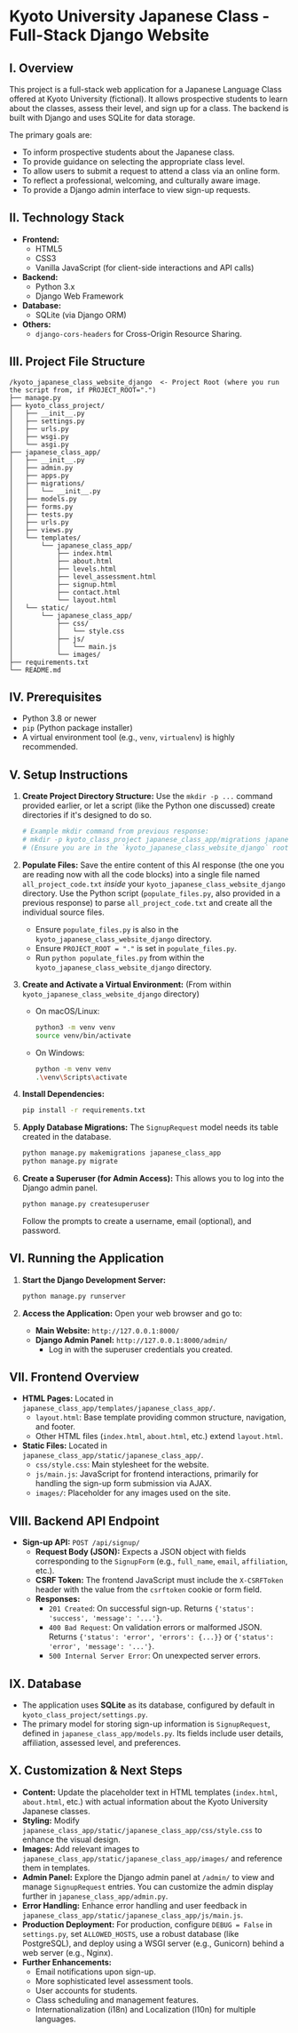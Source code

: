 # Kyoto University Japanese Class - Full-Stack Django Website

## I. Overview

This project is a full-stack web application for a Japanese Language Class offered at Kyoto University (fictional). It allows prospective students to learn about the classes, assess their level, and sign up for a class. The backend is built with Django and uses SQLite for data storage.

The primary goals are:
* To inform prospective students about the Japanese class.
* To provide guidance on selecting the appropriate class level.
* To allow users to submit a request to attend a class via an online form.
* To reflect a professional, welcoming, and culturally aware image.
* To provide a Django admin interface to view sign-up requests.

## II. Technology Stack

*   **Frontend:**
    *   HTML5
    *   CSS3
    *   Vanilla JavaScript (for client-side interactions and API calls)
*   **Backend:**
    *   Python 3.x
    *   Django Web Framework
*   **Database:**
    *   SQLite (via Django ORM)
*   **Others:**
    *   `django-cors-headers` for Cross-Origin Resource Sharing.

## III. Project File Structure

```text
/kyoto_japanese_class_website_django  <- Project Root (where you run the script from, if PROJECT_ROOT=".")
├── manage.py                          
├── kyoto_class_project/               
│   ├── __init__.py
│   ├── settings.py                    
│   ├── urls.py                        
│   ├── wsgi.py
│   └── asgi.py
├── japanese_class_app/                
│   ├── __init__.py
│   ├── admin.py                       
│   ├── apps.py
│   ├── migrations/                    
│   │   └── __init__.py
│   ├── models.py                      
│   ├── forms.py                       
│   ├── tests.py                       
│   ├── urls.py                        
│   ├── views.py                       
│   └── templates/
│       └── japanese_class_app/        
│           ├── index.html
│           ├── about.html
│           ├── levels.html
│           ├── level_assessment.html
│           ├── signup.html
│           ├── contact.html
│           └── layout.html            
│   └── static/
│       └── japanese_class_app/        
│           ├── css/
│           │   └── style.css
│           ├── js/
│           │   └── main.js
│           └── images/                
├── requirements.txt                   
└── README.md                          
```

## IV. Prerequisites

*   Python 3.8 or newer
*   `pip` (Python package installer)
*   A virtual environment tool (e.g., `venv`, `virtualenv`) is highly recommended.

## V. Setup Instructions

1.  **Create Project Directory Structure:**
    Use the `mkdir -p ...` command provided earlier, or let a script (like the Python one discussed) create directories if it's designed to do so.
    ```bash
    # Example mkdir command from previous response:
    # mkdir -p kyoto_class_project japanese_class_app/migrations japanese_class_app/templates/japanese_class_app japanese_class_app/static/japanese_class_app/css japanese_class_app/static/japanese_class_app/js japanese_class_app/static/japanese_class_app/images
    # (Ensure you are in the `kyoto_japanese_class_website_django` root when running this specific mkdir)
    ```

2.  **Populate Files:**
    Save the entire content of this AI response (the one you are reading now with all the code blocks) into a single file named `all_project_code.txt` *inside* your `kyoto_japanese_class_website_django` directory.
    Use the Python script (`populate_files.py`, also provided in a previous response) to parse `all_project_code.txt` and create all the individual source files.
    *   Ensure `populate_files.py` is also in the `kyoto_japanese_class_website_django` directory.
    *   Ensure `PROJECT_ROOT = "."` is set in `populate_files.py`.
    *   Run `python populate_files.py` from within the `kyoto_japanese_class_website_django` directory.

3.  **Create and Activate a Virtual Environment:**
    (From within `kyoto_japanese_class_website_django` directory)
    *   On macOS/Linux:
        ```bash
        python3 -m venv venv
        source venv/bin/activate
        ```
    *   On Windows:
        ```bash
        python -m venv venv
        .\venv\Scripts\activate
        ```

4.  **Install Dependencies:**
    ```bash
    pip install -r requirements.txt
    ```

5.  **Apply Database Migrations:**
    The `SignupRequest` model needs its table created in the database.
    ```bash
    python manage.py makemigrations japanese_class_app
    python manage.py migrate
    ```

6.  **Create a Superuser (for Admin Access):**
    This allows you to log into the Django admin panel.
    ```bash
    python manage.py createsuperuser
    ```
    Follow the prompts to create a username, email (optional), and password.

## VI. Running the Application

1.  **Start the Django Development Server:**
    ```bash
    python manage.py runserver
    ```

2.  **Access the Application:**
    Open your web browser and go to:
    *   **Main Website:** `http://127.0.0.1:8000/`
    *   **Django Admin Panel:** `http://127.0.0.1:8000/admin/`
        *   Log in with the superuser credentials you created.

## VII. Frontend Overview

*   **HTML Pages:** Located in `japanese_class_app/templates/japanese_class_app/`.
    *   `layout.html`: Base template providing common structure, navigation, and footer.
    *   Other HTML files (`index.html`, `about.html`, etc.) extend `layout.html`.
*   **Static Files:** Located in `japanese_class_app/static/japanese_class_app/`.
    *   `css/style.css`: Main stylesheet for the website.
    *   `js/main.js`: JavaScript for frontend interactions, primarily for handling the sign-up form submission via AJAX.
    *   `images/`: Placeholder for any images used on the site.

## VIII. Backend API Endpoint

*   **Sign-up API:** `POST /api/signup/`
    *   **Request Body (JSON):** Expects a JSON object with fields corresponding to the `SignupForm` (e.g., `full_name`, `email`, `affiliation`, etc.).
    *   **CSRF Token:** The frontend JavaScript must include the `X-CSRFToken` header with the value from the `csrftoken` cookie or form field.
    *   **Responses:**
        *   `201 Created`: On successful sign-up. Returns `{'status': 'success', 'message': '...'}`.
        *   `400 Bad Request`: On validation errors or malformed JSON. Returns `{'status': 'error', 'errors': {...}}` or `{'status': 'error', 'message': '...'}`.
        *   `500 Internal Server Error`: On unexpected server errors.

## IX. Database

*   The application uses **SQLite** as its database, configured by default in `kyoto_class_project/settings.py`.
*   The primary model for storing sign-up information is `SignupRequest`, defined in `japanese_class_app/models.py`. Its fields include user details, affiliation, assessed level, and preferences.

## X. Customization & Next Steps

*   **Content:** Update the placeholder text in HTML templates (`index.html`, `about.html`, etc.) with actual information about the Kyoto University Japanese classes.
*   **Styling:** Modify `japanese_class_app/static/japanese_class_app/css/style.css` to enhance the visual design.
*   **Images:** Add relevant images to `japanese_class_app/static/japanese_class_app/images/` and reference them in templates.
*   **Admin Panel:** Explore the Django admin panel at `/admin/` to view and manage `SignupRequest` entries. You can customize the admin display further in `japanese_class_app/admin.py`.
*   **Error Handling:** Enhance error handling and user feedback in `japanese_class_app/static/japanese_class_app/js/main.js`.
*   **Production Deployment:** For production, configure `DEBUG = False` in `settings.py`, set `ALLOWED_HOSTS`, use a robust database (like PostgreSQL), and deploy using a WSGI server (e.g., Gunicorn) behind a web server (e.g., Nginx).
*   **Further Enhancements:**
    *   Email notifications upon sign-up.
    *   More sophisticated level assessment tools.
    *   User accounts for students.
    *   Class scheduling and management features.
    *   Internationalization (i18n) and Localization (l10n) for multiple languages.
